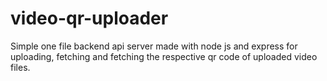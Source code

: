 # video-qr-uploader

Simple one file backend api server made with node js and express for uploading, fetching and fetching the respective qr code of uploaded video files.